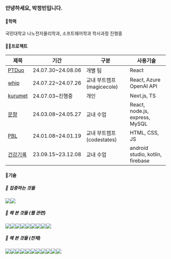 ###  안녕하세요, 박정빈입니다.
#### 🏫학력 
국민대학교 나노전자물리학과, 소프트웨어학과 학사과정 진행중
#### 🧑‍💻프로젝트
<table>
  <thead>
    <tr>
      <th>제목</th>
      <th>기간</th>
      <th>구분</th>
      <th>사용기술</th>
    </tr>
  </thead>
  <tbody>
    <tr>
      <td><a href="https://github.com/PTDuo/Front">PTDuo</a></td>
      <td>24.07.30~24.08.06</td>
      <td>개별 팀</td>
      <td>React</td>
    </tr>
    <tr>
      <td><a href="https://github.com/obb8923/whip">whip</a></td>
      <td>24.07.22~24.07.26</td>
      <td>교내 부트캠프(magicecole)</td>
      <td>React, Azure OpenAI API</td>
    </tr>
    <tr>
      <td><a href="https://github.com/obb8923/kurumet">kurumet</a></td>
      <td>24.07.03~진행중</td>
      <td>개인</td>
      <td>Next.js, TS</td>
    </tr>
     <tr>
      <td><a href="https://github.com/obb8923/capstone-2024-43">문향</a></td>
      <td>24.03.08~24.05.27</td>
      <td>교내 수업</td>
      <td>React, node.js, express, MySQL</td>
    </tr>
    <tr>
      <td><a href="https://github.com/obb8923/PBL">PBL</a></td>
      <td>24.01.08~24.01.19</td>
      <td>교내 부트캠프(codestates)</td>
      <td>HTML, CSS, JS</td>
    </tr>
    <tr>
      <td><a href="https://github.com/obb8923/Team7App">건강기록</a></td>
      <td>23.09.15~23.12.08</td>
      <td>교내 수업</td>
      <td>android studio, kotlin, firebase</td>
    </tr>
  </tbody>
</table>

#### 🧩기술
##### 🔭 집중하는 것들
<img src="https://img.shields.io/badge/React-20232A?style=for-the-badge&logo=react&logoColor=61DAFB"><img src="https://img.shields.io/badge/javascript-F7DF1E?style=for-the-badge&logo=javascript&logoColor=white">

##### 🌱 해 본 것들 (웹 관련)
<img src="https://img.shields.io/badge/CSS-239120?&style=for-the-badge&logo=css3&logoColor=white"><img src="https://img.shields.io/badge/JavaScript-F7DF1E?style=for-the-badge&logo=JavaScript&logoColor=white"><img src="https://img.shields.io/badge/Node.js-43853D?style=for-the-badge&logo=node.js&logoColor=white"><img src="https://img.shields.io/badge/TypeScript-007ACC?style=for-the-badge&logo=typescript&logoColor=white"><img src="https://img.shields.io/badge/Express.js-404D59?style=for-the-badge"><img src="https://img.shields.io/badge/React-20232A?style=for-the-badge&logo=react&logoColor=61DAFB"><img src="https://img.shields.io/badge/Tailwind_CSS-38B2AC?style=for-the-badge&logo=tailwind-css&logoColor=white"><img src="https://img.shields.io/badge/React_Router-CA4245?style=for-the-badge&logo=react-router&logoColor=white"><img src="https://img.shields.io/badge/Next.js-000?logo=nextdotjs&logoColor=fff&style=for-the-badge">



##### 🌱 해 본 것들 (전체)
<img src="https://img.shields.io/badge/Python-14354C?style=for-the-badge&logo=python&logoColor=white"><img src="https://img.shields.io/badge/C%2B%2B-00599C?style=for-the-badge&logo=c%2B%2B&logoColor=white"><img src="https://img.shields.io/badge/Java-ED8B00?style=for-the-badge&logo=openjdk&logoColor=white"><img src="https://img.shields.io/badge/Kotlin-0095D5?&style=for-the-badge&logo=kotlin&logoColor=white"><img src="https://img.shields.io/badge/MySQL-00000F?style=for-the-badge&logo=mysql&logoColor=white"><img src="https://img.shields.io/badge/Amazon_AWS-232F3E?style=for-the-badge&logo=amazon-aws&logoColor=white"><img src="https://img.shields.io/badge/Vercel-000000?style=for-the-badge&logo=vercel&logoColor=white"><img src="https://img.shields.io/badge/Firebase-039BE5?style=for-the-badge&logo=Firebase&logoColor=white"><img src="https://img.shields.io/badge/eslint-3A33D1?style=for-the-badge&logo=eslint&logoColor=white"><img src="https://img.shields.io/badge/prettier-1A2C34?style=for-the-badge&logo=prettier&logoColor=F7BA3E"><img src="https://img.shields.io/badge/Qiskit-%236929C4.svg?style=for-the-badge&logo=Qiskit&logoColor=white">







<!--
**obb8923/obb8923** is a ✨ _special_ ✨ repository because its `README.md` (this file) appears on your GitHub profile.

Here are some ideas to get you started:

- 🔭 I’m currently working on ...
- 🌱 I’m currently learning ...
- 👯 I’m looking to collaborate on ...
- 🤔 I’m looking for help with ...
- 💬 Ask me about ...
- 📫 How to reach me: ...
- 😄 Pronouns: ...
- ⚡ Fun fact: ...
-->
